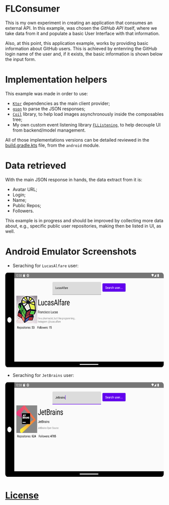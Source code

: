 # FLConsumer

This is my own experiment in creating an application that consumes an external API. In this example, was chosen the _GitHub API_ itself, where we take data from it and populate a basic User Interface with that information.

Also, at this point, this application example, works by providing basic information about GitHub users. This is achieved by entenring the GitHub login name of the user and, if it exists, the basic information is shown below the input form.

# Implementation helpers

This example was made in order to use:

- [`Ktor`](https://ktor.io/) dependencies as the main client provider;
- [`gson`](https://github.com/google/gson) to parse the JSON responses;
- [`Coil`](https://coil-kt.github.io/coil/compose/) library, to help load images asynchronously inside the composables tree;
- My own custom event listening library [`FLListening`](https://github.com/LucasAlfare/FLListening), to help decouple UI from backend/model management.

All of those implementations versions can be detailed reviewed in the [build.gradle.kts](https://github.com/LucasAlfare/FLConsumer/blob/master/android/build.gradle.kts#L9) file, from the `android` module.

# Data retrieved

With the main JSON response in hands, the data extract from it is:
- Avatar URL;
- Login;
- Name;
- Public Repos;
- Followers.

This example is in progress and should be improved by collecting more data about, e.g., specific public user repositories, making then be listed in UI, as well.

# Android Emulator Screenshots

- Seraching for `LucasAlfare` user:
<img src="img/ss1.png" width="600" height="300">

- Seraching for `JetBrains` user:
<img src="img/ss2.png" width="600" height="300">

# [License](https://github.com/LucasAlfare/FLConsumer/blob/master/LICENSE)
